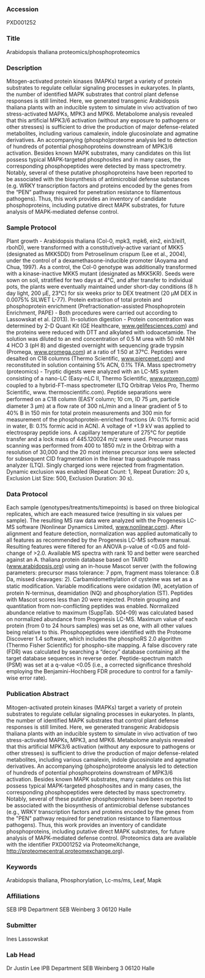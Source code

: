 ### Accession
PXD001252

### Title
Arabidopsis thaliana proteomics/phosphoproteomics

### Description
Mitogen-activated protein kinases (MAPKs) target a variety of protein substrates to regulate cellular signaling processes in eukaryotes. In plants, the number of identified MAPK substrates  that control  plant defense responses is still limited. Here, we generated transgenic Arabidopsis thaliana plants with  an inducible system to simulate in vivo activation of two stress-activated MAPKs, MPK3 and MPK6. Metabolome analysis revealed that this artificial MPK3/6 activation (without any exposure to pathogens  or other stresses) is sufficient to drive the production of major defense-related metabolites,  including  various camalexin, indole glucosinolate and agmatine derivatives. An accompanying (phospho)proteome analysis led to detection of hundreds of potential phosphoproteins  downstream  of  MPK3/6  activation. Besides known MAPK substrates, many candidates on this list possess typical MAPK-targeted phosphosites and in many  cases, the corresponding phosphopeptides were detected by mass spectrometry. Notably, several  of these putative phosphoproteins have been reported to be associated with the biosynthesis of  antimicrobial defense substances (e.g. WRKY transcription factors and proteins encoded by the genes from the “PEN”  pathway required for penetration resistance to  filamentous pathogens). Thus, this work provides an inventory of candidate phosphoproteins, including  putative direct MAPK substrates, for future analysis of MAPK-mediated defense control.

### Sample Protocol
Plant  growth  -  Arabidopsis  thaliana  (Col-0,  mpk3,  mpk6,  ein2,  ein3/eil1,  rbohD),  were  transformed  with  a  constitutively-active  variant  of  MKK5  (designated  as  MKK5DD)  from  Petroselinum  crispum  (Lee  et  al.,  2004),  under  the  control  of  a  dexamethasone-inducible  promoter  (Aoyama  and  Chua,  1997).  As  a  control,  the  Col-0  genotype  was  additionally  transformed with a kinase-inactive MKK5 mutant (designated as MKK5KR). Seeds were sown on  soil, stratified for two days at 4°C, and after transfer to individual pots, the plants were eventually  maintained under short-day conditions (8 h day light, 200 µE, 23°C) for six weeks prior to DEX  treatment (20 µM DEX in 0.0075% SILWET L-77).   Protein  extraction  of  total  protein  and  phosphoprotein  enrichment  (Prefractionation-assisted  Phosphoprotein Enrichment, PAPE) - Both procedures were carried out according to Lassowskat  et al. (2013).   In-solution digestion - Protein concentration was determined by 2-D Quant Kit (GE Healthcare,  www.gelifesciences.com)   and   the   proteins   were   reduced   with   DTT   and   alkylated   with  iodoacetamide.  The  solution  was  diluted  to  an  end  concentration  of  0.5  M  urea  with  50  mM  NH 4 HCO 3    (pH   8)   and   digested   overnight   with   sequencing   grade   trypsin   (Promega,  www.promega.com) at a ratio of 1:50 at 37°C. Peptides were desalted on C18 columns (Thermo  Scientific, www.piercenet.com) and reconstituted in solution containing 5% ACN, 0.1% TFA.   Mass  spectrometry  (proteomics)  -  Tryptic  digests  were  analyzed  with  an  LC-MS  system  consisting  of  a  nano-LC  (Easy-nLC  II,  Thermo  Scientiﬁc,  www.proxeon.com)  coupled  to  a  hybrid-FT-mass    spectrometer    (LTQ    Orbitrap    Velos    Pro,    Thermo    Scientiﬁc,    www.  thermoscientific.com). Peptide separations were performed on a C18 column (EASY column; 10  cm, ID 75 µm, particle diameter 3 µm) at a ﬂow rate of 300 nL/min and a linear gradient of 5 to  40%  B  in  150  min  for  total  protein  measurements  and  300  min  for  measurement  of  the phosphoprotein-enriched fractions (A: 0.1% formic acid in water, B: 0.1% formic acid in ACN). A voltage of +1.9 kV was applied to electrospray peptide ions. A capillary temperature of 275°C for peptide transfer and a lock mass of 445.120024 m/z were used. Precursor mass scanning was  performed  from  400  to  1850  m/z  in  the  Orbitrap  with  a  resolution  of  30,000  and  the  20  most  intense  precursor  ions  were  selected  for  subsequent  CID  fragmentation  in  the  linear  trap  quadrupole  mass  analyzer  (LTQ).  Singly  charged  ions  were  rejected  from  fragmentation.  Dynamic exclusion was enabled (Repeat Count: 1, Repeat Duration: 20 s, Exclusion List Size:  500, Exclusion Duration: 30 s).

### Data Protocol
Each  sample  (genotypes/treatments/timepoints)  is  based  on  three  biological  replicates,  which  are  each  measured  twice  (resulting  in  six  values  per  sample).  The  resulting MS raw data were analyzed with the Progenesis LC-MS software (Nonlinear Dynamics  Limited, www.nonlinear.com). After alignment and feature detection, normalization was applied  automatically  to  all  features  as  recommended  by  the  Progenesis  LC-MS  software  manual.  Resulting  features  were  filtered  for  an  ANOVA  p-value  of  <0.05  and  fold-change  of  >2.0.  Available  MS  spectra  with  rank  10  and  better  were  searched  against  an  A.  thaliana  protein  database  based  on  TAIR10  (www.arabidopsis.org)  using  an  in-house  Mascot  server  (with  the  following parameters: precursor mass tolerance: 7 ppm, fragment mass tolerance: 0.8 Da, missed  cleavages:  2).  Carbamidomethylation  of  cysteine  was  set  as  a  static  modification.  Variable  modiﬁcations  were  oxidation  (M),  acetylation  of  protein  N-terminus,  deamidation  (NQ)  and  phosphorylation (ST). Peptides with Mascot scores less than 20 were rejected. Protein grouping  and  quantitation  from  non-conflicting  peptides  was  enabled.  Normalized  abundance  relative  to  maximum  (SuppTab.  S04-09)  was  calculated based  on  normalized  abundance  from  Progenesis  LC-MS. Maximum value of each protein (from 0 to 24 hours samples) was set as one, with all  other values being relative to this. Phosphopeptides were identified with the Proteome Discoverer  1.4  software,  which  includes  the  phosphoRS  2.0  algorithm  (Thermo  Fisher  Scientific)  for  phospho-site  mapping.  A  false  discovery  rate  (FDR)  was  calculated  by  searching  a  “decoy”  database  containing  all  the  target database  sequences  in  reverse  order.  Peptide-spectrum  match  (PSM)  was  set  at  a  q-value  <0.05  (i.e.,  a  corrected  significance  threshold  employing  the  Benjamini-Hochberg FDR procedure to control for a family-wise error rate).

### Publication Abstract
Mitogen-activated protein kinases (MAPKs) target a variety of protein substrates to regulate cellular signaling processes in eukaryotes. In plants, the number of identified MAPK substrates that control plant defense responses is still limited. Here, we generated transgenic Arabidopsis thaliana plants with an inducible system to simulate in vivo activation of two stress-activated MAPKs, MPK3, and MPK6. Metabolome analysis revealed that this artificial MPK3/6 activation (without any exposure to pathogens or other stresses) is sufficient to drive the production of major defense-related metabolites, including various camalexin, indole glucosinolate and agmatine derivatives. An accompanying (phospho)proteome analysis led to detection of hundreds of potential phosphoproteins downstream of MPK3/6 activation. Besides known MAPK substrates, many candidates on this list possess typical MAPK-targeted phosphosites and in many cases, the corresponding phosphopeptides were detected by mass spectrometry. Notably, several of these putative phosphoproteins have been reported to be associated with the biosynthesis of antimicrobial defense substances (e.g., WRKY transcription factors and proteins encoded by the genes from the "PEN" pathway required for penetration resistance to filamentous pathogens). Thus, this work provides an inventory of candidate phosphoproteins, including putative direct MAPK substrates, for future analysis of MAPK-mediated defense control. (Proteomics data are available with the identifier PXD001252 via ProteomeXchange, http://proteomecentral.proteomexchange.org).

### Keywords
Arabidopsis thaliana, Phosphorylation, Lc-ms/ms, Leaf, Mapk

### Affiliations
SEB
IPB Department SEB Weinberg 3 06120 Halle

### Submitter
Ines Lassowskat

### Lab Head
Dr Justin Lee
IPB Department SEB Weinberg 3 06120 Halle


